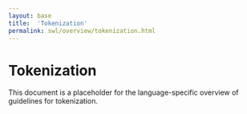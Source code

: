 ```yaml
---
layout: base
title:  'Tokenization'
permalink: swl/overview/tokenization.html
---
```


# Tokenization

This document is a placeholder for the language-specific overview of
guidelines for tokenization.
